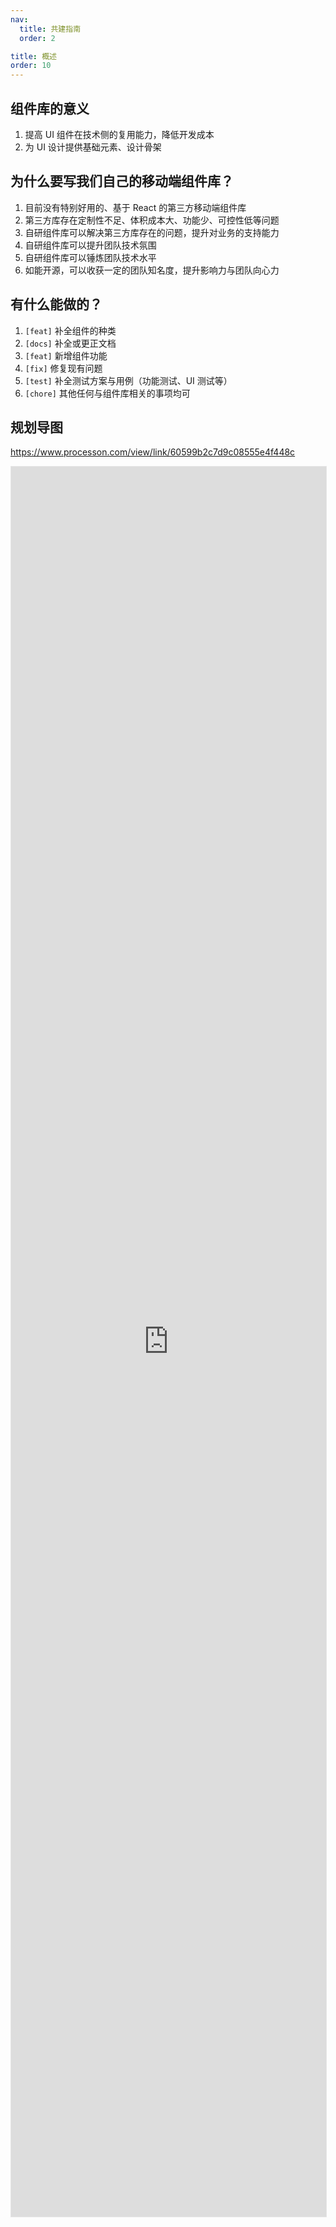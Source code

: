 ```yaml
---
nav:
  title: 共建指南
  order: 2

title: 概述
order: 10
---
```


## 组件库的意义

1. 提高 UI 组件在技术侧的复用能力，降低开发成本
2. 为 UI 设计提供基础元素、设计骨架

## 为什么要写我们自己的移动端组件库？

1. 目前没有特别好用的、基于 React 的第三方移动端组件库
2. 第三方库存在定制性不足、体积成本大、功能少、可控性低等问题
3. 自研组件库可以解决第三方库存在的问题，提升对业务的支持能力
4. 自研组件库可以提升团队技术氛围
5. 自研组件库可以锤炼团队技术水平
6. 如能开源，可以收获一定的团队知名度，提升影响力与团队向心力

## 有什么能做的？

1. `[feat]` 补全组件的种类
2. `[docs]` 补全或更正文档
3. `[feat]` 新增组件功能
4. `[fix]` 修复现有问题
5. `[test]` 补全测试方案与用例（功能测试、UI 测试等）
6. `[chore]` 其他任何与组件库相关的事项均可

## 规划导图

https://www.processon.com/view/link/60599b2c7d9c08555e4f448c

<iframe src="https://www.processon.com/view/link/60599b2c7d9c08555e4f448c" width="100%" style="height: 70vh; border: 1px solid #e6e6e6;" />

---

## ..

## 与设计部门的协作分工

### 协作流程

1. 设计部：提供 UI 业务流程设计稿
2. 技术部：根据 UI 业务流程设计稿，与设计部讨论，进行组件粒度抽象
3. 设计部：提供 UI 组件设计稿
4. 技术部：按 UI 组件设计稿产出组件，并制作技术文档

### 设计部职责

- 提供 UI 业务流程设计稿
- 提供 UI 组件设计稿

### 技术部职责

- 根据 UI 业务流程设计稿进行组件粒度抽象
- 根据 UI 组件设计稿进行组件实现，并制作技术文档

## 技术实现

已制作好的通用组件将存放在内网 npm 私服上进行跨项目复用

### 组件库技术分层

在技术实现过程中，组件将分为行为层、样式层，以确保组件的可拓展性

- **行为层**：提供与样式无关的的组件工作机制

  > 例如按钮的点击功能、输入框不同状态的流转方式等
  >
  > 此层将确定一个组件的功能与定位，组件行为层确定后将尽量减少改动

- **样式层**：提供与功能无关联的组件 UI 呈现

  > 同一个组件可做多套样式定制，体现为 “主题化方案”
  >
  > 可根据不同业务线做个性化主题定制，以此满足不同业务线设计需求

### 技术文档

- [x] 将使用 dumi 进行组件文档制作，例如 https://fexd-team.github.io/mobile
- [x] 业务线中的已适配组件陈列
- [ ] 在组件文档中将体现不同主题定制（待实现）

### 组件的孵化

部分组件在业务设计稿讨论阶段，未能作为通用组件而存在，此阶段需要先将组件在业务项目内进行孵化

待组件孵化成熟后提取至技术组件库中

## 如何验收

组件制作完工后投入业务使用，在使用过程中：

- 技术开发同学需对组件通用性、易用性等技术因素进行
- UI 设计同学需对组件 UI 还原度、交互体验等设计因素进行核验
